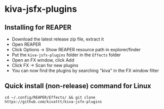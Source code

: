 # kiva-jsfx-plugins

## Installing for REAPER
- Download the latest release zip file, extract it
- Open REAPER
- Click Options -> Show REAPER resource path in explorer/finder
- Put the `kiva-jsfx-plugins` folder in the `Effects` folder
- Open an FX window, click Add
- Click FX -> Scan for new plugins
- You can now find the plugins by searching "kiva" in the FX window filter

## Quick install (non-release) command for Linux
```
cd ~/.config/REAPER/Effects/ && git clone https://github.com/kivattt/kiva-jsfx-plugins
```
